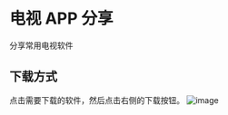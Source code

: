 # 电视 APP 分享
分享常用电视软件

## 下载方式
点击需要下载的软件，然后点击右侧的下载按钮。
![image](https://github.com/dgzd/app_share/assets/33506693/34b09e20-1c93-42fa-9200-2b8729868ac0)
